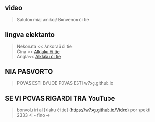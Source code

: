 
## video
> Saluton miaj amikoj!
> Bonvenon ĉi tie
## lingva elektanto
> Nekonata  << Ankoraŭ ĉi tie <br />
> Ĉina << [Alklaku ĉi tie](https://github.com/w7xg/video/blob/master/language/zh-CN/README.md)<br />
> Angla<< [Alklaku ĉi tie](https://github.com/w7xg/video/blob/master/README.md) <br />
## NIA PASVORTO
> POVAS ESTI BYUOE
> POVAS ESTI w7xg.github.io
## SE VI POVAS RIGARDI TRA YouTube
> bonvolu iri al [klaku ĉi tie] (https://w7xg.github.io/Video) por spekti
> 2333
<! - fino ->
